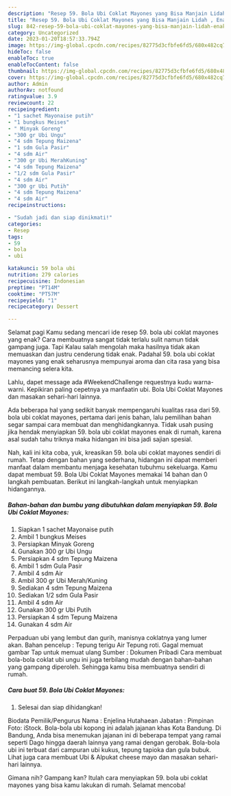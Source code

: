 ```yaml
---
description: "Resep 59. Bola Ubi Coklat Mayones yang Bisa Manjain Lidah , Enak"
title: "Resep 59. Bola Ubi Coklat Mayones yang Bisa Manjain Lidah , Enak"
slug: 842-resep-59-bola-ubi-coklat-mayones-yang-bisa-manjain-lidah-enak
category: Uncategorized
date: 2023-01-20T18:57:33.794Z
image: https://img-global.cpcdn.com/recipes/82775d3cfbfe6fd5/680x482cq70/59-bola-ubi-coklat-mayones-foto-resep-utama.jpg
hideToc: false
enableToc: true
enableTocContent: false
thumbnail: https://img-global.cpcdn.com/recipes/82775d3cfbfe6fd5/680x482cq70/59-bola-ubi-coklat-mayones-foto-resep-utama.jpg
cover: https://img-global.cpcdn.com/recipes/82775d3cfbfe6fd5/680x482cq70/59-bola-ubi-coklat-mayones-foto-resep-utama.jpg
author: Admin
authorAv: notfound
ratingvalue: 3.9
reviewcount: 22
recipeingredient:
- "1 sachet Mayonaise putih"
- "1 bungkus Meises"
- " Minyak Goreng"
- "300 gr Ubi Ungu"
- "4 sdm Tepung Maizena"
- "1 sdm Gula Pasir"
- "4 sdm Air"
- "300 gr Ubi MerahKuning"
- "4 sdm Tepung Maizena"
- "1/2 sdm Gula Pasir"
- "4 sdm Air"
- "300 gr Ubi Putih"
- "4 sdm Tepung Maizena"
- "4 sdm Air"
recipeinstructions:

- "Sudah jadi dan siap dinikmati!"
categories:
- Resep
tags:
- 59
- bola
- ubi

katakunci: 59 bola ubi 
nutrition: 279 calories
recipecuisine: Indonesian
preptime: "PT14M"
cooktime: "PT57M"
recipeyield: "1"
recipecategory: Dessert

---
```



Selamat pagi Kamu sedang mencari ide resep 59. bola ubi coklat mayones yang enak? Cara membuatnya sangat tidak terlalu sulit namun tidak gampang juga. Tapi Kalau salah mengolah maka hasilnya tidak akan memuaskan dan justru cenderung tidak enak. Padahal 59. bola ubi coklat mayones yang enak seharusnya mempunyai aroma dan cita rasa yang bisa memancing selera kita.


Lahlu, dapet message ada #WeekendChallenge requestnya kudu warna-warni. Kepikiran paling cepetnya ya manfaatin ubi. Bola Ubi Coklat Mayones dan masakan sehari-hari lainnya.

Ada beberapa hal yang sedikit banyak mempengaruhi kualitas rasa dari 59. bola ubi coklat mayones, pertama dari jenis bahan, lalu pemilihan bahan segar sampai cara membuat dan menghidangkannya. Tidak usah pusing jika hendak menyiapkan 59. bola ubi coklat mayones enak di rumah, karena asal sudah tahu triknya maka hidangan ini bisa jadi sajian spesial.


Nah, kali ini kita coba, yuk, kreasikan 59. bola ubi coklat mayones sendiri di rumah. Tetap dengan bahan yang sederhana, hidangan ini dapat memberi manfaat dalam membantu menjaga kesehatan tubuhmu sekeluarga. Kamu dapat membuat 59. Bola Ubi Coklat Mayones memakai 14 bahan dan 0 langkah pembuatan. Berikut ini langkah-langkah untuk menyiapkan hidangannya.

<!--inarticleads1-->

##### Bahan-bahan dan bumbu yang dibutuhkan dalam menyiapkan 59. Bola Ubi Coklat Mayones:

1. Siapkan 1 sachet Mayonaise putih
1. Ambil 1 bungkus Meises
1. Persiapkan  Minyak Goreng
1. Gunakan 300 gr Ubi Ungu
1. Persiapkan 4 sdm Tepung Maizena
1. Ambil 1 sdm Gula Pasir
1. Ambil 4 sdm Air
1. Ambil 300 gr Ubi Merah/Kuning
1. Sediakan 4 sdm Tepung Maizena
1. Sediakan 1/2 sdm Gula Pasir
1. Ambil 4 sdm Air
1. Gunakan 300 gr Ubi Putih
1. Persiapkan 4 sdm Tepung Maizena
1. Gunakan 4 sdm Air


Perpaduan ubi yang lembut dan gurih, manisnya coklatnya yang lumer akan. Bahan pencelup : Tepung terigu Air Tepung roti. Gagal memuat gambar Tap untuk memuat ulang Sumber : Dokumen Pribadi Cara membuat bola-bola coklat ubi ungu ini juga terbilang mudah dengan bahan-bahan yang gampang diperoleh. Sehingga kamu bisa membuatnya sendiri di rumah. 

<!--inarticleads2-->

##### Cara buat 59. Bola Ubi Coklat Mayones:


1. Selesai dan siap dihidangkan!

Biodata Pemilik/Pengurus Nama : Enjelina Hutahaean Jabatan : Pimpinan Foto: iStock. Bola-bola ubi kopong ini adalah jajanan khas Kota Bandung. Di Bandung, Anda bisa menemukan jajanan ini di beberapa tempat yang ramai seperti Dago hingga daerah lainnya yang ramai dengan gerobak. Bola-bola ubi ini terbuat dari campuran ubi kukus, tepung tapioka dan gula bubuk. Lihat juga cara membuat Ubi &amp; Alpukat cheese mayo dan masakan sehari-hari lainnya. 

Gimana nih? Gampang kan? Itulah cara menyiapkan 59. bola ubi coklat mayones yang bisa kamu lakukan di rumah. Selamat mencoba!
